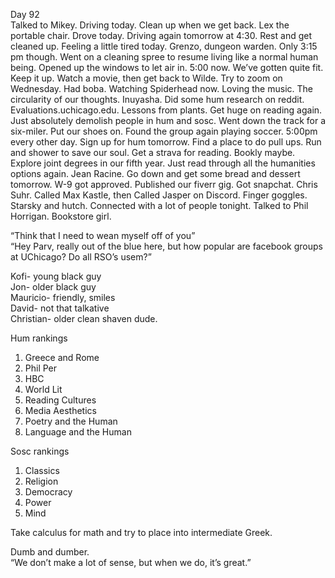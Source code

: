 Day 92  
Talked to Mikey. Driving today. Clean up when we get back. Lex the portable chair. Drove today. Driving again tomorrow at 4:30. Rest and get cleaned up. Feeling a little tired today. Grenzo, dungeon warden. Only 3:15 pm though. Went on a cleaning spree to resume living like a normal human being. Opened up the windows to let air in. 5:00 now. We’ve gotten quite fit. Keep it up. Watch a movie, then get back to Wilde. Try to zoom on Wednesday. Had boba. Watching Spiderhead now. Loving the music. The circularity of our thoughts. Inuyasha. Did some hum research on reddit. Evaluations.uchicago.edu. Lessons from plants. Get huge on reading again. Just absolutely demolish people in hum and sosc. Went down the track for a six-miler. Put our shoes on. Found the group again playing soccer. 5:00pm every other day. Sign up for hum tomorrow. Find a place to do pull ups. Run and shower to save our soul. Get a strava for reading. Bookly maybe. Explore joint degrees in our fifth year. Just read through all the humanities options again. Jean Racine. Go down and get some bread and dessert tomorrow. W-9 got approved. Published our fiverr gig. Got snapchat. Chris Suhr. Called Max Kastle, then Called Jasper on Discord. Finger goggles. Starsky and hutch. Connected with a lot of people tonight. Talked to Phil Horrigan. Bookstore girl.   
   
“Think that I need to wean myself off of you”  
“Hey Parv, really out of the blue here, but how popular are facebook groups at UChicago? Do all RSO’s usem?”

Kofi- young black guy  
Jon- older black guy  
Mauricio- friendly, smiles  
David- not that talkative  
Christian- older clean shaven dude.

Hum rankings

1. Greece and Rome  
2. Phil Per  
3. HBC  
4. World Lit  
5. Reading Cultures  
6. Media Aesthetics  
7. Poetry and the Human  
8. Language and the Human

Sosc rankings

1. Classics  
2. Religion  
3. Democracy  
4. Power  
5. Mind

Take calculus for math and try to place into intermediate Greek.

Dumb and dumber.   
“We don’t make a lot of sense, but when we do, it’s great.”